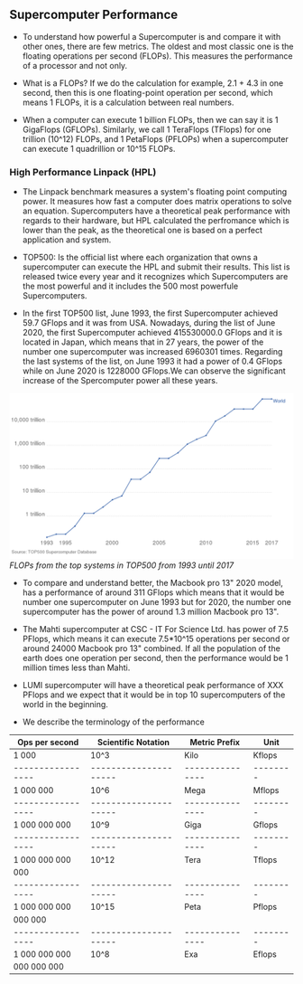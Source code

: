 ## Supercomputer Performance


* To understand how powerful a Supercomputer is and compare it with other ones, there are few metrics. The oldest and most classic one is the floating operations per second (FLOPs). This measures the performance of a processor and not only.

* What is a FLOPs? If we do the calculation for example, 2.1 + 4.3  in one second, then this is one floating-point operation per second, which means 1 FLOPs, it is a calculation between real numbers.

* When a computer can execute 1 billion FLOPs, then we can say it is 1 GigaFlops (GFLOPs). Similarly, we call 1 TeraFlops (TFlops) for one trillion (10^12) FLOPs, and 1 PetaFlops (PFLOPs) when a supercomputer can execute 1 quadrillion or 10^15 FLOPs.

### High Performance Linpack (HPL)

* The Linpack benchmark measures a system's floating point computing power. It measures how fast a computer does matrix operations to solve an equation. Supercomputers have a theoretical peak performance with regards to their hardware, but HPL calculated the perfromance which is lower than the peak, as the theoretical one is based on a perfect application and system.

* TOP500: Is the official list where each organization that owns a supercomputer can execute the HPL and submit their results. This list is released twice every year and it recognizes which Supercomputers are the most powerful and it includes the 500 most powerfule Supercomputers.

* In the first TOP500 list, June 1993, the first Supercomputer achieved 59.7 GFlops and it was from USA. Nowadays, during the list of June 2020, the first Supercomputer achieved 415530000.0 GFlops and it is located in Japan, which means that in 27 years, the power of the number one supercomputer was increased 6960301 times. Regarding the last systems of the list, on June 1993 it had a power of 0.4 GFlops while on June 2020 is 1228000 GFlops.We can observe the significant increase of the Spercomputer power all these years.


!["TOP500 Flops"](./images/flops.png)
*FLOPs from the top systems in TOP500 from 1993 until 2017*


* To compare and understand better, the Macbook pro 13" 2020 model, has a performance of around 311 GFlops which means that it would be number one supercomputer on June 1993 but for 2020, the number one supercomputer has the power of around 1.3 million Macbook pro 13".

* The Mahti supercomputer at CSC - IT For Science Ltd. has power of 7.5 PFlops, which means it can execute 7.5*10^15 operations per second or around 24000 Macbook pro 13" combined. If all the population of the earth does one operation per second, then the performance would be 1 million times less than Mahti.  

* LUMI supercomputer will have a theoretical peak performance of XXX PFlops and we expect that it would be in top 10 supercomputers of the world in the beginning. 

* We describe the terminology of the performance

| Ops per second  | Scientific Notation | Metric Prefix | Unit   |
|-----------------|---------------------|---------------|--------|
| 1 000           |        10^3         |  Kilo         | Kflops |
|-----------------|---------------------|---------------|--------|
| 1 000 000       |        10^6         |  Mega         | Mflops |
|-----------------|---------------------|---------------|--------|
| 1 000 000 000   |        10^9         |  Giga         | Gflops |
|-----------------|---------------------|---------------|--------|
| 1 000 000 000   |        10^12        |  Tera         | Tflops |
| 000             |                     |               |        |
|-----------------|---------------------|---------------|--------|
| 1 000 000 000   |        10^15        |  Peta         | Pflops |
| 000 000         |                     |               |        |
|-----------------|---------------------|---------------|--------|
| 1 000 000 000   |        10^8         |  Exa          | Eflops |
| 000 000 000     |                     |               |        |

